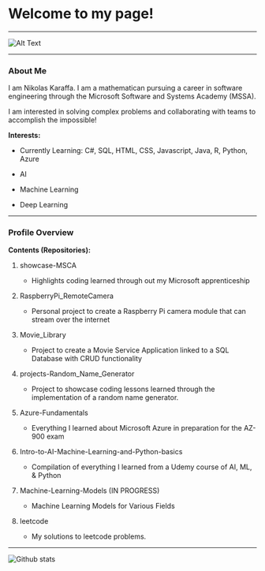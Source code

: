 # Welcome to my page!

________

![Alt Text](https://deerfieldlibrary.org/wp-content/uploads/2016/12/coding-wallpaper.jpg)
________

### About Me

I am Nikolas Karaffa. I am a mathematican pursuing a career in software engineering through the Microsoft Software and Systems Academy (MSSA).

I am interested in solving complex problems and collaborating with teams to accomplish the impossible!


**Interests:**
- Currently Learning: C#, SQL, HTML, CSS, Javascript, Java, R, Python, Azure

- AI
- Machine Learning
- Deep Learning

_________

### Profile Overview

**Contents (Repositories):**

  1. showcase-MSCA
      - Highlights coding learned through out my Microsoft apprenticeship
  
  2. RaspberryPi_RemoteCamera
      - Personal project to create a Raspberry Pi camera module that can stream over the internet
     
  3. Movie_Library
      - Project to create a Movie Service Application linked to a SQL Database with CRUD functionality
     
  4. projects-Random_Name_Generator
      - Project to showcase coding lessons learned through the implementation of a random name generator.
     
  5. Azure-Fundamentals
      - Everything I learned about Microsoft Azure in preparation for the AZ-900 exam

  6. Intro-to-AI-Machine-Learning-and-Python-basics
      - Compilation of everything I learned from a Udemy course of AI, ML, & Python

  7. Machine-Learning-Models  (IN PROGRESS)
      - Machine Learning Models for Various Fields 
  
  8. leetcode
      - My solutions to leetcode problems.
      
________

![Github stats](https://github-readme-stats.vercel.app/api?username=nkaraffa)

